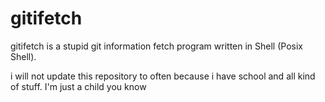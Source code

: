 # gitifetch

gitifetch is a stupid git information fetch program written in Shell (Posix Shell).

i will not update this repository to often because i have school and all kind of stuff. I'm just a child you know
